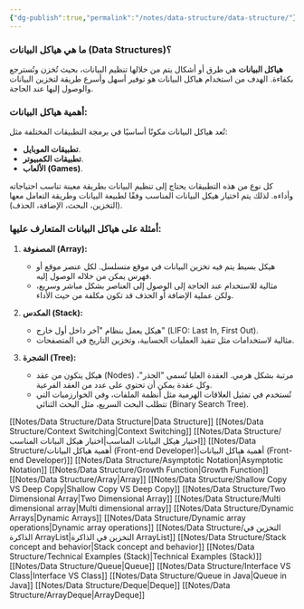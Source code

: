 ```yaml
---
{"dg-publish":true,"permalink":"/notes/data-structure/data-structure/"}
---
```


### ما هي هياكل البيانات (Data Structures)؟

**هياكل البيانات** هي طرق أو أشكال يتم من خلالها تنظيم البيانات، بحيث تُخزن وتُسترجع بكفاءة. الهدف من استخدام هياكل البيانات هو توفير أسهل وأسرع طريقة لتخزين البيانات والوصول إليها عند الحاجة.

### أهمية هياكل البيانات:
تُعد هياكل البيانات مكونًا أساسيًا في برمجة التطبيقات المختلفة مثل:
- **تطبيقات الموبايل**.
- **تطبيقات الكمبيوتر**.
- **الألعاب (Games)**.

كل نوع من هذه التطبيقات يحتاج إلى تنظيم البيانات بطريقة معينة تناسب احتياجاته وأداءه. لذلك يتم اختيار هيكل البيانات المناسب وفقًا لطبيعة البيانات وطريقة التعامل معها (التخزين، البحث، الإضافة، الحذف).

### أمثلة على هياكل البيانات المتعارف عليها:
1. **المصفوفة (Array):**
   - هيكل بسيط يتم فيه تخزين البيانات في موقع متسلسل. لكل عنصر موقع أو فهرس يمكن من خلاله الوصول إليه.
   - مثالية للاستخدام عند الحاجة إلى الوصول إلى العناصر بشكل مباشر وسريع، ولكن عملية الإضافة أو الحذف قد تكون مكلفة من حيث الأداء.

2. **المكدس (Stack):**
   - هيكل يعمل بنظام "آخر داخل أول خارج" (LIFO: Last In, First Out).
   - مثالية لاستخدامات مثل تنفيذ العمليات الحسابية، وتخزين التاريخ في المتصفحات.

3. **الشجرة (Tree):**
   - هيكل يتكون من عقد (Nodes) مرتبة بشكل هرمي. العقدة العليا تُسمى "الجذر"، وكل عقدة يمكن أن تحتوي على عدد من العقد الفرعية.
   - تُستخدم في تمثيل العلاقات الهرمية مثل أنظمة الملفات، وفي الخوارزميات التي تتطلب البحث السريع، مثل البحث الثنائي (Binary Search Tree).


[[Notes/Data Structure/Data Structure\|Data Structure]]
[[Notes/Data Structure/Context Switching\|Context Switching]]
[[Notes/Data Structure/اختيار هيكل البيانات المناسب\|اختيار هيكل البيانات المناسب]]
[[Notes/Data Structure/أهمية هياكل البيانات (Front-end Developer)\|أهمية هياكل البيانات (Front-end Developer)]]
[[Notes/Data Structure/Asymptotic Notation\|Asymptotic Notation]]
[[Notes/Data Structure/Growth Function\|Growth Function]]
[[Notes/Data Structure/Array\|Array]]
[[Notes/Data Structure/Shallow Copy VS Deep Copy\|Shallow Copy VS Deep Copy]]
[[Notes/Data Structure/Two Dimensional Array\|Two Dimensional Array]]
[[Notes/Data Structure/Multi dimensional array\|Multi dimensional array]]
[[Notes/Data Structure/Dynamic Arrays\|Dynamic Arrays]]
[[Notes/Data Structure/Dynamic array operations\|Dynamic array operations]]
[[Notes/Data Structure/التخزين في الذاكرة ArrayList\|التخزين في الذاكرة ArrayList]]
[[Notes/Data Structure/Stack concept and behavior\|Stack concept and behavior]]
[[Notes/Data Structure/Technical Examples (Stack)\|Technical Examples (Stack)]]
[[Notes/Data Structure/Queue\|Queue]]
[[Notes/Data Structure/Interface VS Class\|Interface VS Class]]
[[Notes/Data Structure/Queue in Java\|Queue in Java]]
[[Notes/Data Structure/Deque\|Deque]]
[[Notes/Data Structure/ArrayDeque\|ArrayDeque]]
